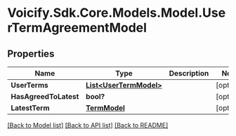 # Voicify.Sdk.Core.Models.Model.UserTermAgreementModel
## Properties

Name | Type | Description | Notes
------------ | ------------- | ------------- | -------------
**UserTerms** | [**List&lt;UserTermModel&gt;**](UserTermModel.md) |  | [optional] 
**HasAgreedToLatest** | **bool?** |  | [optional] 
**LatestTerm** | [**TermModel**](TermModel.md) |  | [optional] 

[[Back to Model list]](../README.md#documentation-for-models) [[Back to API list]](../README.md#documentation-for-api-endpoints) [[Back to README]](../README.md)

